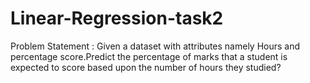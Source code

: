 # Linear-Regression-task2

Problem Statement : Given a dataset with attributes namely Hours and percentage score.Predict the percentage of marks that a student is expected to score based upon the number of hours they studied?
